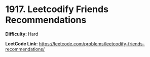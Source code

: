 # 1917. Leetcodify Friends Recommendations

**Difficulty:** Hard

**LeetCode Link:** https://leetcode.com/problems/leetcodify-friends-recommendations/

